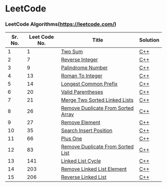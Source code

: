# LeetCode

### LeetCode Algorithms(https://leetcode.com/)

|Sr. No.|Leet Code No.|Title|Solution|
|---|---|---|---|
|1|1|[Two Sum](https://leetcode.com/problems/two-sum/)| [C++](./Solutions/twoSum.cpp)|
|2|7|[Reverse Integer](https://leetcode.com/problems/reverse-integer/)| [C++](./Solutions/reverseInteger.cpp)|
|3|9|[Palindrome Number](https://leetcode.com/problems/palindrome-number)| [C++](./Solutions/palindromeNumber.cpp)|
|4|13|[Roman To Integer](https://leetcode.com/problems/roman-to-integer)| [C++](./Solutions/romanToInteger.cpp)|
|5|14|[Longest Common Prefix](https://leetcode.com/problems/longest-common-prefix/)| [C++](./Solutions/longestCommonPrefix.cpp)|
|6|20|[Valid Parentheses](https://leetcode.com/problems/valid-parentheses/)| [C++](./Solutions/validParentheses.cpp)|
|7|21|[Merge Two Sorted Linked Lists](https://leetcode.com/problems/merge-two-sorted-lists/)| [C++](./Solutions/mergeTwoSortedLinkedLists.cpp)|
|8|26|[Remove Duplicate From Sorted Array](https://leetcode.com/problems/remove-duplicates-from-sorted-array/)| [C++](./Solutions/removeDuplicateFromSortedArray.cpp)|
|9|27|[Remove Element](https://leetcode.com/problems/remove-element/)| [C++](./Solutions/removeElement.cpp)|
|10|35|[Search Insert Position](https://leetcode.com/problems/search-insert-position/)| [C++](./Solutions/searchInsertPosition.cpp)|
|11|66|[Plus One](https://leetcode.com/problems/plus-one/)| [C++](./Solutions/plusOne.cpp)|
|12|83|[Remove Duplicate From Sorted List](https://leetcode.com/problems/remove-duplicates-from-sorted-list/)| [C++](./Solutions/removeDuplicateFromSortedList.cpp)|
|13|141|[Linked List Cycle](https://leetcode.com/problems/linked-list-cycle/)| [C++](./Solutions/linkedListCycle.cpp)|
|14|203|[Remove Linked List Element](https://leetcode.com/problems/remove-linked-list-elements/)| [C++](./Solutions/removeLinkedListElement.cpp)|
|15|206|[Reverse Linked List](https://leetcode.com/problems/reverse-linked-list/)| [C++](./Solutions/reverseLinkedList.cpp)|
